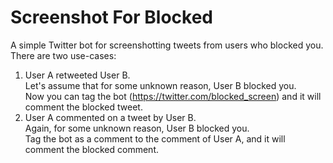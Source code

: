 # Screenshot For Blocked
A simple Twitter bot for screenshotting tweets from users who blocked you.
There are two use-cases:
1. User A retweeted User B. <br>
Let's assume that for some unknown reason, User B blocked you. <br>
Now you can tag the bot (https://twitter.com/blocked_screen) and it will comment the blocked tweet.
2. User A commented on a tweet by User B. <br>
Again, for some unknown reason, User B blocked you. <br>
Tag the bot as a comment to the comment of User A, and it will comment the blocked comment.
